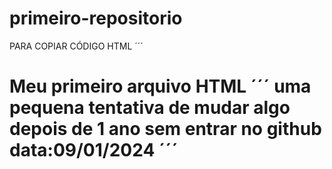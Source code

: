 # primeiro-repositorio

PARA COPIAR  CÓDIGO HTML
´´´
<html>
  <h1>Meu primeiro arquivo HTML</hi>
</html1>
´´´
<html> uma pequena tentativa de mudar algo depois de 1 ano sem entrar no github data:09/01/2024 
</html>
´´´

    
<?xml version="1.0" encoding="UTF-8"?>
<classpath>
	<classpathentry kind="con" path="org.eclipse.jdt.launching.JRE_CONTAINER/org.eclipse.jdt.internal.debug.ui.launcher.StandardVMType/JavaSE-1.8"/>
	<classpathentry kind="src" path="src"/>
	<classpathentry kind="output" path="bin"/>
</classpath>

